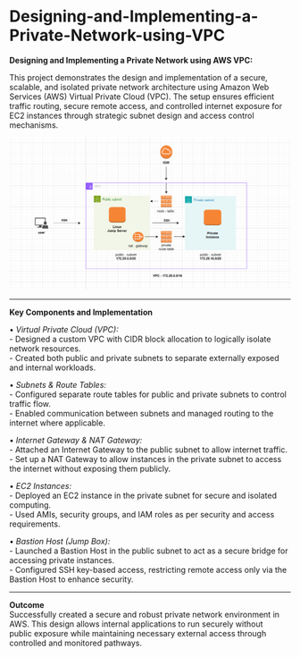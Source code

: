 # Designing-and-Implementing-a-Private-Network-using-VPC

**Designing and Implementing a Private Network using AWS VPC:**  <br>

This project demonstrates the design and implementation of a secure, scalable, and isolated private network architecture using Amazon Web Services (AWS) Virtual Private Cloud (VPC). The setup ensures efficient traffic routing, secure remote access, and controlled internet exposure for EC2 instances through strategic subnet design and access control mechanisms.  <br>

![Alt text](architecture)

<hr>

**Key Components and Implementation**  <br>

 • *Virtual Private Cloud (VPC):*  <br>
    - Designed a custom VPC with CIDR block allocation to logically isolate network resources.  <br>
    - Created both public and private subnets to separate externally exposed and internal workloads.  <br>
    
• *Subnets & Route Tables:*  <br>
    - Configured separate route tables for public and private subnets to control traffic flow.  <br>
    - Enabled communication between subnets and managed routing to the internet where applicable.  <br>
    
• *Internet Gateway & NAT Gateway:*  <br>
    - Attached an Internet Gateway to the public subnet to allow internet traffic.  <br>
    - Set up a NAT Gateway to allow instances in the private subnet to access the internet without exposing them publicly.  <br>
    
• *EC2 Instances:*  <br>
    - Deployed an EC2 instance in the private subnet for secure and isolated computing.  <br>
    - Used AMIs, security groups, and IAM roles as per security and access requirements.  <br>
    
• *Bastion Host (Jump Box):*  <br>
    - Launched a Bastion Host in the public subnet to act as a secure bridge for accessing private instances.   <br>
    - Configured SSH key-based access, restricting remote access only via the Bastion Host to enhance security.  <br>

<hr>

**Outcome**  <br>
Successfully created a secure and robust private network environment in AWS. This design allows internal applications to run securely without  <br>
public exposure while maintaining necessary external access through controlled and monitored pathways.  <br>
